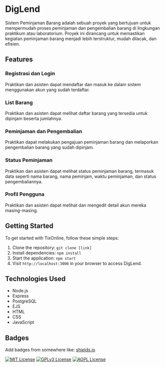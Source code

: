 # DigLend

Sistem Peminjaman Barang adalah sebuah proyek yang bertujuan untuk mempermudah proses peminjaman dan pengembalian barang di lingkungan praktikum atau laboratorium. Proyek ini dirancang untuk memastikan kegiatan peminjaman barang menjadi lebih terstruktur, mudah dilacak, dan efisien.

## Features

### Registrasi dan Login

Praktikan dan asisten dapat mendaftar dan masuk ke dalam sistem menggunakan akun yang sudah terdaftar.

### List Barang

Praktikan dan asisten dapat melihat daftar barang yang tersedia untuk dipinjam beserta jumlahnya.

### Peminjaman dan Pengembalian

Praktikan dapat melakukan pengajuan peminjaman barang dan melaporkan pengembalian barang yang sudah dipinjam.

### Status Peminjaman

Praktikan dan asisten dapat melihat status peminjaman barang, termasuk data seperti nama barang, nama peminjam, waktu peminjaman, dan status pengembaliannya.

### Profil Pengguna

Praktikan dan asisten dapat melihat dan mengedit detail akun mereka masing-masing.

## Getting Started

To get started with TixOnline, follow these simple steps:

1. Clone the repository: `git clone [link]`
2. Install dependencies: `npm install`
3. Start the application: `npm start`
4. Visit `http://localhost:3000` in your browser to access DigLend.

## Technologies Used

- Node.js
- Express
- PostgreSQL
- EJS
- HTML
- CSS
- JavaScript

## Badges

Add badges from somewhere like: [shields.io](https://shields.io/)

[![MIT License](https://img.shields.io/badge/License-MIT-green.svg)](https://choosealicense.com/licenses/mit/)
[![GPLv3 License](https://img.shields.io/badge/License-GPL%20v3-yellow.svg)](https://opensource.org/licenses/)
[![AGPL License](https://img.shields.io/badge/license-AGPL-blue.svg)](http://www.gnu.org/licenses/agpl-3.0)
